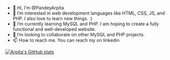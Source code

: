 - 👋 Hi, I’m @PandeyArpita
- 👀 I’m interested in web development languages like HTML, CSS, JS, and PHP. I also love to learn new things. :)
- 🌱 I’m currently learning MySQL and PHP. I am hoping to create a fully functional and well-developed website.
- 💞️ I’m looking to collaborate on other MySQL and PHP projects.
- 📫 How to reach me. You can reach my on linkedin

[![Arpita's GitHub stats](https://github-readme-stats.vercel.app/api?username=PandeyArpita)](https://github.com/anuraghazra/github-readme-stats)
<!---
PandeyArpita/PandeyArpita is a ✨ special ✨ repository because its `README.md` (this file) appears on your GitHub profile.
You can click the Preview link to take a look at your changes.
--->
